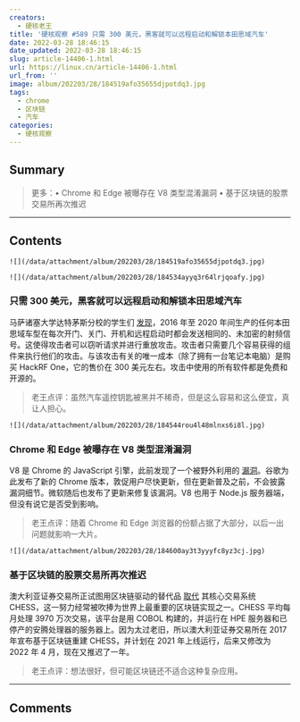```yaml
---
creators:
  - 硬核老王
title: '硬核观察 #589 只需 300 美元，黑客就可以远程启动和解锁本田思域汽车'
date: 2022-03-28 18:46:15
date_updated: 2022-03-28 18:46:15
slug: article-14406-1.html
url: https://linux.cn/article-14406-1.html
url_from: ''
image: album/202203/28/184519afo35655djpotdq3.jpg
tags:
  - chrome
  - 区块链
  - 汽车
categories:
  - 硬核观察
---
```


## Summary

> 更多：• Chrome 和 Edge 被曝存在 V8 类型混淆漏洞 • 基于区块链的股票交易所再次推迟

***

<!-- more -->

## Contents

`![](/data/attachment/album/202203/28/184519afo35655djpotdq3.jpg)`

`![](/data/attachment/album/202203/28/184534ayyq3r64lrjqoafy.jpg)`

### 只需 300 美元，黑客就可以远程启动和解锁本田思域汽车

马萨诸塞大学达特茅斯分校的学生们 [发现](https://www.theregister.com/2022/03/25/honda_civic_hack/)，2016 年至 2020 年间生产的任何本田思域车型在每次开门、关门、开机和远程启动时都会发送相同的、未加密的射频信号。这使得攻击者可以窃听请求并进行重放攻击。攻击者只需要几个容易获得的组件来执行他们的攻击。与该攻击有关的唯一成本（除了拥有一台笔记本电脑）是购买 HackRF One，它的售价在 300 美元左右。攻击中使用的所有软件都是免费和开源的。

> 
> 老王点评：虽然汽车遥控钥匙被黑并不稀奇，但是这么容易和这么便宜，真让人担心。
> 
> 
> 

`![](/data/attachment/album/202203/28/184544rou4l48mlnxs6i8l.jpg)`

### Chrome 和 Edge 被曝存在 V8 类型混淆漏洞

V8 是 Chrome 的 JavaScript 引擎，此前发现了一个被野外利用的 [漏洞](https://www.zdnet.com/article/chrome-and-edge-hit-with-v8-type-confusion-vulnerability-with-in-the-wild-exploit/)。谷歌为此发布了新的 Chrome 版本，敦促用户尽快更新，但在更新普及之前，不会披露漏洞细节。微软随后也发布了更新来修复该漏洞。V8 也用于 Node.js 服务器端，但没有说它是否受到影响。

> 
> 老王点评：随着 Chrome 和 Edge 浏览器的份额占据了大部分，以后一出问题就影响一大片。
> 
> 
> 

`![](/data/attachment/album/202203/28/184600ay3t3yyyfc8yz3cj.jpg)`

### 基于区块链的股票交易所再次推迟

澳大利亚证券交易所正试图用区块链驱动的替代品 [取代](https://www.theregister.com/2022/03/28/asx_blockchain_chess_delay/) 其核心交易系统 CHESS，这一努力经常被吹捧为世界上最重要的区块链实现之一。CHESS 平均每月处理 3970 万次交易，该平台是用 COBOL 构建的，并运行在 HPE 服务器和已停产的安腾处理器的服务器上。因为太过老旧，所以澳大利亚证券交易所在 2017 年宣布基于区块链重建 CHESS，并计划在 2021 年上线运行，后来又修改为 2022 年 4 月，现在又推迟了一年。

> 
> 老王点评：想法很好，但可能区块链还不适合这种复杂应用。
> 
> 
>

***

## Comments
